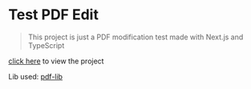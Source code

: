 # Test PDF Edit

> This project is just a PDF modification test made with Next.js and TypeScript

[click here](https://test-pdf-edit.vercel.app/) to view the project

Lib used: [pdf-lib](https://github.com/Hopding/pdf-lib)
